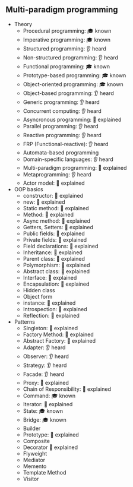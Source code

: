 ## Multi-paradigm programming
- Theory
  - Procedural programming: 🎓 known
  - Imperative programming: 🎓 known
  - Structured programming: 👂 heard
  - Non-structured programming: 👂 heard
  - Functional programming: 🎓 known
  - Prototype-based programming: 🎓 known
  - Object-oriented programming: 🎓 known
  - Object-based programming: 👂 heard
  - Generic programming: 👂 heard
  - Concurrent computing: 👂 heard
  - Asyncronous programming: 🙋 explained
  - Parallel programming: 👂 heard
  - Reactive programming: 👂 heard
  - FRP (Functional-reactive): 👂 heard
  - Automata-based programming
  - Domain-specific languages: 👂 heard
  - Multi-paradigm programming: 🙋 explained
  - Metaprogramming: 👂 heard
  - Actor model: 🙋 explained
- OOP basics
  - constructor: 🙋 explained
  - new: 🙋 explained
  - Static method: 🙋 explained
  - Method: 🙋 explained
  - Async method: 🙋 explained
  - Getters, Setters: 🙋 explained
  - Public fields: 🙋 explained
  - Private fields: 🙋 explained
  - Field declarations: 🙋 explained
  - Inheritance: 🙋 explained
  - Parent class: 🙋 explained
  - Polymorphism: 🙋 explained
  - Abstract class: 🙋 explained
  - Interface: 🙋 explained
  - Encapsulation: 🙋 explained
  - Hidden class
  - Object form
  - instance: 🙋 explained
  - Introspection: 🙋 explained
  - Reflection: 🙋 explained
- Patterns
  - Singleton: 🙋 explained
  - Factory Method: 🙋 explained
  - Abstract Factory: 🙋 explained
  - Adapter: 👂 heard
  - Observer: 👂 heard
  - Strategy: 👂 heard
  - Facade: 👂 heard
  - Proxy: 🙋 explained
  - Chain of Responsibility: 🙋 explained
  - Command: 🎓 known
  - Iterator: 🙋 explained
  - State: 🎓 known
  - Bridge: 🎓 known
  - Builder
  - Prototype: 🙋 explained
  - Composite
  - Decorator 🙋 explained
  - Flyweight
  - Mediator
  - Memento
  - Template Method
  - Visitor

